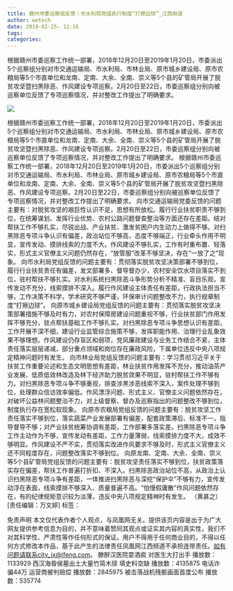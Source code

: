 ```yaml
---
title: 赣州市委巡察组反馈：市水利局党组执行制度“打擦边球”_江西频道
author: wetech
date: 2019-02-25- 11:16
tags: 
categories: 
---
```

根据赣州市委巡察工作统一部署，2018年12月20日至2019年1月20日，市委派出5个巡察组分别对市交通运输局、市水利局、市林业局、原市城乡建设局、原市农粮局等5个市直单位和龙南、定南、大余、全南、崇义等5个县的矿管局开展了脱贫攻坚暨扫黑除恶、作风建设专项巡察。2月20日至22日，市委巡察组分别向被巡察单位反馈了专项巡察情况，并对整改工作提出了明确要求。
<!-- more -->
                
<img align="center" border="0" src="http://p2.ifengimg.com/a/2016/0810/204c433878d5cf9size1_w16_h16.png" />
                
                
            
根据赣州市委巡察工作统一部署，2018年12月20日至2019年1月20日，市委派出5个巡察组分别对市交通运输局、市水利局、市林业局、原市城乡建设局、原市农粮局等5个市直单位和龙南、定南、大余、全南、崇义等5个县的矿管局开展了脱贫攻坚暨扫黑除恶、作风建设专项巡察。2月20日至22日，市委巡察组分别向被巡察单位反馈了专项巡察情况，并对整改工作提出了明确要求。
根据赣州市委巡察工作统一部署，2018年12月20日至2019年1月20日，市委派出5个巡察组分别对市交通运输局、市水利局、市林业局、原市城乡建设局、原市农粮局等5个市直单位和龙南、定南、大余、全南、崇义等5个县的矿管局开展了脱贫攻坚暨扫黑除恶、作风建设专项巡察。2月20日至22日，市委巡察组分别向被巡察单位反馈了专项巡察情况，并对整改工作提出了明确要求。
向市交通运输局党委反馈的问题主要有：对脱贫攻坚的艰巨性认识不足，思想有所放松。履行行业扶贫职责不够到位，在统筹谋划、发挥行业优势、农村公路问题督查整治等方面还存在差距。结对帮扶工作不够扎实，尽锐出战、产业扶贫、激发贫困户内生动力上做得不够。对扫黑除恶专项斗争认识有偏差，政治站位不够高，态度不够端正，行业牵头作用不明显，宣传发动、摸排线索的力度不大。作风建设不够扎实，工作有时重布置、轻落实，形式主义官僚主义问题仍然存在，“放管服”改革不够坚决，存在“一放了之”现象。
向市水利局党组反馈的问题主要有：贯彻落实脱贫攻坚决策部署不够到位，履行行业扶贫责任有偏差，发文部署多、督导督办少，农村安全饮水项目落实不到位，驻村帮扶不够扎实。对水利系统扫黑除恶斗争形势分析不精准、盲目乐观，宣传发动不充分，线索摸排不深入。履行作风建设主体责任有差距，行政执法担当不够，工作决策不科学，学术研究不够严谨，环保审计问题整改不力，执行规章制度“打擦边球”。
向原市城乡建设局党组反馈的问题主要有：贯彻落实脱贫攻坚决策部署措施不够及时有力，对农村保障房建设问题重视不够，行业扶贫部门作用发挥不够充分，驻点帮扶基础工作不够扎实。对扫黑除恶专项斗争思想认识有差距，工作开展不深不细，建设行业监管综合施策不够，发挥职能作用、治理行业乱象效果不够理想。作风建设仍存盲区和弱项，党风廉政建设与业务工作结合不紧，主体责任落实层层递减，部分重点领域和岗位存在廉政风险，下属单位违反中央八项规定精神问题时有发生。
向市林业局党组反馈的问题主要有：学习贯彻习近平关于扶贫工作重要论述和生态文明思想有差距，林业扶贫作用发挥不充分，推动油茶产业发展、低质低效林改造及林下经济助力脱贫效果不明显，驻村帮扶工作不够有力。对扫黑除恶专项斗争不够重视，排查涉黑涉恶线索不深入，案件处理不够到位，处理群众信访效率偏低。作风漂浮问题、形式主义、官僚主义问题依然存在，对破坏公益林问题整治不力，对上级督察、督办及巡察指出的问题整改不够到位，制度执行存在宽松软现象。
向原市农粮局党组反馈的问题主要有：脱贫攻坚工作责任落实不够到位，落实蔬菜产业发展部署有偏差，配套政策滞后、标准不一，指导督导不够；对产业扶贫统筹协调有差距，工作部署多落实差。扫黑除恶专项斗争工作主动作为不够，宣传发动有差距，工作力量薄弱，线索摸排力度不大，成效不够明显。作风建设不严不实，贯彻落实改进作风要求不够及时，形式主义官僚主义还不同程度存在，问题整改落实不够到位。
向原龙南、定南、大余、全南、崇义等5个县矿管局党组反馈的问题主要有：脱贫攻坚责任落实不够到位，扶贫政策落实存在偏差，帮扶工作普遍打折扣、不深入。扫黑除恶政治站位不高，从政治上认识扫黑除恶专项斗争有差距，一体推进扫黑除恶与深挖“保护伞”不够有力，宣传发动浮在表面，线索摸排不够深入、质量普遍不高。“怕慢假庸散”作风问题依然存在，有的纪律规矩意识较为淡薄，违反中央八项规定精神时有发生。 （黄甚之）
[责任编辑：万文婷]
标签：
 
             
免责声明
本文仅代表作者个人观点，与凤凰网无关。提供该页内容是出于为广大网友提供参考信息为目的，并不意味着赞同其观点或证实其内容的真实性，我们不对其科学性、严肃性等作任何形式的保证。用户不得用于任何商业目的，不得以任何方式修改本作品，基于此产生的法律责任凤凰网江西频道不承担连带责任。如有问题请联系city_jx@ifeng.com。
滕醉汉医院耍酒疯 对医生大打出手
播放数：1133929
西汉海昏侯墓出土大量竹简木牍 填史料空缺
播放数：4135875
电话诈骗44万 运营商被判赔偿
播放数：2845975
被击落战机残骸画面首度公布
播放数：535774
